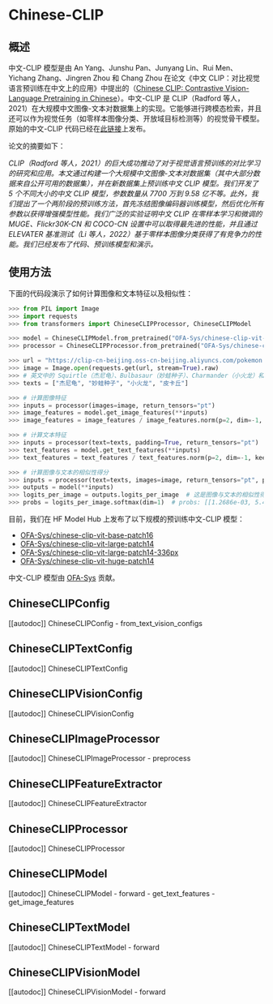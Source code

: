<!--版权所有 2022 年 HuggingFace 团队。保留所有权利。

根据 Apache 许可证，版本 2.0（“许可证”）获得许可。您不得使用此文件，除非符合许可证的要求。您可以在此链接处获取许可证的副本：

http://www.apache.org/licenses/LICENSE-2.0

除非适用法律要求或书面同意，根据许可证分发的软件是按“原样”基础分发的，不带任何形式的明示或暗示担保或条件。详见许可证中有关特定语言的规定，以及许可证下的限制。

⚠️ 请注意，此文件是 Markdown 格式，但包含我们文档生成器的特定语法（类似于 MDX），可能在您的 Markdown 查看器中无法正确呈现。

-->

# Chinese-CLIP

## 概述

中文-CLIP 模型是由 An Yang、Junshu Pan、Junyang Lin、Rui Men、Yichang Zhang、Jingren Zhou 和 Chang Zhou 在论文《中文 CLIP：对比视觉语言预训练在中文上的应用》中提出的（[Chinese CLIP: Contrastive Vision-Language Pretraining in Chinese](https://arxiv.org/abs/2211.01335)）。中文-CLIP 是 CLIP（Radford 等人，2021）在大规模中文图像-文本对数据集上的实现。它能够进行跨模态检索，并且还可以作为视觉任务（如零样本图像分类、开放域目标检测等）的视觉骨干模型。原始的中文-CLIP 代码已经在[此链接](https://github.com/OFA-Sys/Chinese-CLIP)上发布。

论文的摘要如下：

*CLIP（Radford 等人，2021）的巨大成功推动了对于视觉语言预训练的对比学习的研究和应用。本文通过构建一个大规模中文图像-文本对数据集（其中大部分数据来自公开可用的数据集），并在新数据集上预训练中文 CLIP 模型。我们开发了 5 个不同大小的中文 CLIP 模型，参数数量从 7700 万到 9.58 亿不等。此外，我们提出了一个两阶段的预训练方法，首先冻结图像编码器训练模型，然后优化所有参数以获得增强模型性能。我们广泛的实验证明中文 CLIP 在零样本学习和微调的 MUGE、Flickr30K-CN 和 COCO-CN 设置中可以取得最先进的性能，并且通过 ELEVATER 基准测试（Li 等人，2022）基于零样本图像分类获得了有竞争力的性能。我们已经发布了代码、预训练模型和演示。*

## 使用方法

下面的代码段演示了如何计算图像和文本特征以及相似性：

```python
>>> from PIL import Image
>>> import requests
>>> from transformers import ChineseCLIPProcessor, ChineseCLIPModel

>>> model = ChineseCLIPModel.from_pretrained("OFA-Sys/chinese-clip-vit-base-patch16")
>>> processor = ChineseCLIPProcessor.from_pretrained("OFA-Sys/chinese-clip-vit-base-patch16")

>>> url = "https://clip-cn-beijing.oss-cn-beijing.aliyuncs.com/pokemon.jpeg"
>>> image = Image.open(requests.get(url, stream=True).raw)
>>> # 英文中的 Squirtle（杰尼龟）、Bulbasaur（妙蛙种子）、Charmander（小火龙）和 Pikachu（皮卡丘）
>>> texts = ["杰尼龟", "妙蛙种子", "小火龙", "皮卡丘"]

>>> # 计算图像特征
>>> inputs = processor(images=image, return_tensors="pt")
>>> image_features = model.get_image_features(**inputs)
>>> image_features = image_features / image_features.norm(p=2, dim=-1, keepdim=True)  # 归一化

>>> # 计算文本特征
>>> inputs = processor(text=texts, padding=True, return_tensors="pt")
>>> text_features = model.get_text_features(**inputs)
>>> text_features = text_features / text_features.norm(p=2, dim=-1, keepdim=True)  # 归一化

>>> # 计算图像与文本的相似性得分
>>> inputs = processor(text=texts, images=image, return_tensors="pt", padding=True)
>>> outputs = model(**inputs)
>>> logits_per_image = outputs.logits_per_image  # 这是图像与文本的相似性得分
>>> probs = logits_per_image.softmax(dim=1)  # probs: [[1.2686e-03, 5.4499e-02, 6.7968e-04, 9.4355e-01]]
```

目前，我们在 HF Model Hub 上发布了以下规模的预训练中文-CLIP 模型：

- [OFA-Sys/chinese-clip-vit-base-patch16](https://huggingface.co/OFA-Sys/chinese-clip-vit-base-patch16)
- [OFA-Sys/chinese-clip-vit-large-patch14](https://huggingface.co/OFA-Sys/chinese-clip-vit-large-patch14)
- [OFA-Sys/chinese-clip-vit-large-patch14-336px](https://huggingface.co/OFA-Sys/chinese-clip-vit-large-patch14-336px)
- [OFA-Sys/chinese-clip-vit-huge-patch14](https://huggingface.co/OFA-Sys/chinese-clip-vit-huge-patch14)

中文-CLIP 模型由 [OFA-Sys](https://huggingface.co/OFA-Sys) 贡献。

## ChineseCLIPConfig

[[autodoc]] ChineseCLIPConfig
    - from_text_vision_configs

## ChineseCLIPTextConfig

[[autodoc]] ChineseCLIPTextConfig

## ChineseCLIPVisionConfig

[[autodoc]] ChineseCLIPVisionConfig

## ChineseCLIPImageProcessor

[[autodoc]] ChineseCLIPImageProcessor
    - preprocess

## ChineseCLIPFeatureExtractor

[[autodoc]] ChineseCLIPFeatureExtractor

## ChineseCLIPProcessor

[[autodoc]] ChineseCLIPProcessor

## ChineseCLIPModel

[[autodoc]] ChineseCLIPModel
    - forward
    - get_text_features
    - get_image_features

## ChineseCLIPTextModel

[[autodoc]] ChineseCLIPTextModel
    - forward

## ChineseCLIPVisionModel

[[autodoc]] ChineseCLIPVisionModel
    - forward